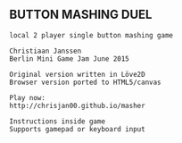 BUTTON MASHING DUEL
-------------------

    local 2 player single button mashing game

    Christiaan Janssen
    Berlin Mini Game Jam June 2015

    Original version written in Löve2D
    Browser version ported to HTML5/canvas

    Play now: 
    http://chrisjan00.github.io/masher

    Instructions inside game
    Supports gamepad or keyboard input
